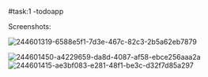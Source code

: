 #task:1 -todoapp

Screenshots:

![244601319-6588e5f1-7d3e-467c-82c3-2b5a62eb7879](https://github.com/deep22798/task_2-todoApp/assets/76737835/d5207bfc-a0f8-4ff2-beec-f0903a4f16ea)


![244601450-a4229659-da8d-4087-af58-ebce256aaa2a](https://github.com/deep22798/task_2-todoApp/assets/76737835/9066bded-cf54-44e6-89b2-a11b0e785e2a)  ![244601415-ae3bf083-e281-48f1-be3c-d32f7d85a297](https://github.com/deep22798/task_2-todoApp/assets/76737835/5306b825-ab40-4c3d-a8f6-7ab7f426fabd)

